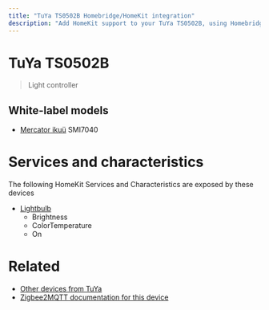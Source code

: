 ```yaml
---
title: "TuYa TS0502B Homebridge/HomeKit integration"
description: "Add HomeKit support to your TuYa TS0502B, using Homebridge, Zigbee2MQTT and homebridge-z2m."
---
```

<!---
This file has been GENERATED using src/docgen/docgen.ts
DO NOT EDIT THIS FILE MANUALLY!
-->
# TuYa TS0502B
> Light controller


## White-label models
* [Mercator ikuü](../index.md#mercator_ikuu) SMI7040

# Services and characteristics
The following HomeKit Services and Characteristics are exposed by
these devices

* [Lightbulb](../../light.md)
  * Brightness
  * ColorTemperature
  * On


# Related
* [Other devices from TuYa](../index.md#tuya)
* [Zigbee2MQTT documentation for this device](https://www.zigbee2mqtt.io/devices/TS0502B.html)